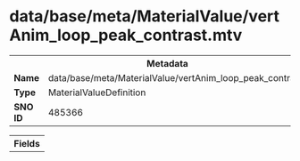<h1>data/base/meta/MaterialValue/vertAnim_loop_peak_contrast.mtv</h1><table><tr><th colspan="100%">Metadata</th></tr><tr><td><b>Name</b></td><td>data/base/meta/MaterialValue/vertAnim_loop_peak_contrast.mtv</td></tr><tr><td><b>Type</b></td><td>MaterialValueDefinition</td></tr><tr><td><b>SNO ID</b></td><td>485366</td></tr></table>

<table><tr><th colspan="100%">Fields</th></tr></table>

